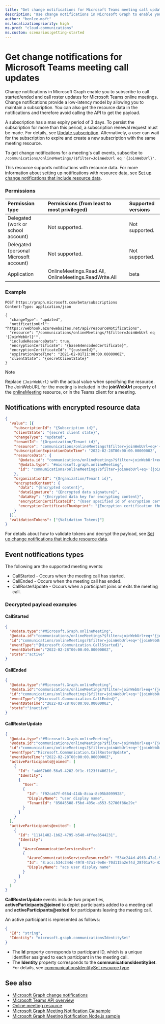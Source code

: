 ```yaml
---
title: "Get change notifications for Microsoft Teams meeting call updates"
description: "Use change notifications in Microsoft Graph to enable you to subscribe to call started/ended and call roster updates for Microsoft Teams online meetings."
author: "benlee-msft"
ms.localizationpriority: high
ms.prod: "cloud-communications"
ms.custom: scenarios:getting-started
---
```


# Get change notifications for Microsoft Teams meeting call updates

Change notifications in Microsoft Graph enable you to subscribe to call started/ended and call roster updates for Microsoft Teams online meetings. Change notifications provide a low-latency model by allowing you to maintain a subscription. You can also get the resource data in the notifications and therefore avoid calling the API to get the payload. 

A subscription has a max expiry period of 3 days. To persist the subscription for more than this period, a subscription renewal request must be made. For details, see [Update subscription](/graph/api/subscription-update). Alternatively, a user can wait for the subscription to expire and create a new subscription with the same meeting resource.

To get change notifications for a meeting's call events, subscribe to `/communications/onlineMeetings/?$filter=JoinWebUrl eq '{JoinWebUrl}'`. 

This resource supports notifications with resource data. For more information about setting up notifications with resource data, see [Set up change notifications that include resource data](/graph/webhooks-with-resource-data).

### Permissions

|Permission type      | Permissions (from least to most privileged)              | Supported versions |
|:--------------------|:---------------------------------------------------------|:-------------------|
|Delegated (work or school account) | Not supported. | Not supported. |
|Delegated (personal Microsoft account) | Not supported.    | Not supported. |
|Application | OnlineMeetings.Read.All, OnlineMeetings.ReadWrite.All | beta |

### Example

```http
POST https://graph.microsoft.com/beta/subscriptions
Content-Type: application/json

{
  "changeType": "updated",
  "notificationUrl": "https://webhook.azurewebsites.net/api/resourceNotifications",
  "resource": "/communications/onlineMeetings/?$filter=JoinWebUrl eq '{JoinWebUrl}'",
  "includeResourceData": true,
  "encryptionCertificate": "{base64encodedCertificate}",
  "encryptionCertificateId": "{customId}",
  "expirationDateTime": "2021-02-01T11:00:00.0000000Z",
  "clientState": "{secretClientState}"
}
```

> [!NOTE]
> Replace `{JoinWebUrl}` with the actual value when specifying the resource. The JoinWebURL for the meeting is included in the **joinWebUrl** property of the [onlineMeeting](/graph/api/resources/onlineMeeting) resource, or in the Teams client for a meeting.

## Notifications with encrypted resource data

```json
{
  "value": [{
    "subscriptionId": "{Subscription id}",
    "clientState": "{secret client state}",
    "changeType": "updated",
    "tenantId": "{Organization/Tenant id}",
    "resource": "communications/onlineMeetings?$filter=joinWebUrl+eq+'{joinWebUrl}'",
    "subscriptionExpirationDateTime": "2022-02-28T00:00:00.0000000Z",
    "resourceData": {
      "@odata.id": "communications/onlineMeetings?$filter=joinWebUrl+eq+'{joinWebUrl}'",
      "@odata.type": "#microsoft.graph.onlineMeeting",
      "id": "communications/onlineMeetings?$filter=joinWebUrl+eq+'{joinWebUrl}'"
    },
    "organizationId": "{Organization/Tenant id}",
    "encryptedContent": {
      "data": "{Encrypted content}",
      "dataSignature": "{Encrypted data signature}",
      "dataKey": "{Encrypted data key for encrypting content}",
      "encryptionCertificateId": "{User specified id of encryption certificate}",
      "encryptionCertificateThumbprint": "{Encrpytion certification thumbprint}"
    }
  }],
  "validationTokens": ["{Validation Tokens}"]
}
```

For details about how to validate tokens and decrypt the payload, see [Set up change notifications that include resource data](/graph/webhooks-with-resource-data).

## Event notifications types

The following are the supported meeting events:
- CallStarted - Occurs when the meeting call has started.
- CallEnded - Occurs when the meeting call has ended.
- CallRosterUpdate - Occurs when a participant joins or exits the meeting call.

### Decrypted payload examples

#### CallStarted
```json
{
  "@odata.type":"#Microsoft.Graph.onlineMeeting",
  "@odata.id":"communications/onlineMeetings?$filter=joinWebUrl+eq+'{joinWebUrl}'",
  "id":"communications/onlineMeetings?$filter=joinWebUrl+eq+'{joinWebUrl}'",
  "eventType":"{Microsoft.Communication.CallStarted}",
  "eventDateTime":"2022-02-28T00:00:00.0000000Z",
  "state":"active"
}

```
#### CallEnded
```json
{
  "@odata.type":"#Microsoft.Graph.onlineMeeting",
  "@odata.id":"communications/onlineMeetings?$filter=joinWebUrl+eq+'{joinWebUrl}'",
  "id":"communications/onlineMeetings?$filter=joinWebUrl+eq+'{joinWebUrl}'",
  "eventType":"{Microsoft.Communication.CallEnded}",
  "eventDateTime":"2022-02-28T00:00:00.0000000Z",
  "state":"inactive"
}
```

#### CallRosterUpdate

```json
{
  "@odata.type":"#Microsoft.Graph.onlineMeeting",
  "@odata.id":"communications/onlineMeetings?$filter=joinWebUrl+eq+'{joinWebUrl}'",
  "id":"communications/onlineMeetings?$filter=joinWebUrl+eq+'{joinWebUrl}'",
  "eventType":"Microsoft.Communication.CallRosterUpdate",
  "eventDateTime":"2022-02-28T00:00:00.0000000Z",
  "activeParticipants@joined": [
    {
      "Id": "a4d67b60-56a5-4202-9f1c-f123ff40621e",
      "Identity": 
      {
        "User": 
        {
          "Id": "f92ca67f-0564-414b-8caa-8c95b8099928",
          "DisplayName": "user display name",
          "TenantId": "85045508-f5bd-405e-a553-52700f86e29c"
        }
      }
    }
  ],
  "activeParticipants@exited": [
    {
      "Id": "11141402-1b62-4795-b540-4ffee8544231",
      "Identity": 
      {
        "AzureCommunicationServicesUser": 
        {
          "AzureCommunicationServicesResourceId": "534c244d-49f8-47a1-9e8e-70d115a2ef4d",
          "Id": "8:acs:534c244d-49f8-47a1-9e8e-70d115a2ef4d_28f01a7b-42cd-4e37-ae1a-bd653377f4b7",
          "DisplayName": "acs user display name"
        }
      }
    }
  ]
}
```

**CallRosterUpdate** events include two properties, **activeParticipants@joined** to depict participants added to a meeting call and **activeParticipants@exited** for participants leaving the meeting call. 

An active participant is represented as follows:

```json
{
  "Id": "string",
  "Identity": "microsoft.graph.communicationsIdentitySet"
}
```

- The **Id** property corresponds to participant ID, which is a unique identifier assigned to each participant in the meeting call.
- The **Identity** property corresponds to the **communicationsIdentitySet**. For details, see [communicationsIdentitySet resource type](/graph/api/resources/communicationsidentityset?view=graph-rest-beta&preserve-view=true).

## See also

- [Microsoft Graph change notifications](/graph/webhooks)
- [Microsoft Teams API overview](/graph/teams-concept-overview)
- [Online meeting resource](/graph/api/resources/onlineMeeting)
- [Microsoft Graph Meeting Notification C# sample](https://github.com/OfficeDev/Microsoft-Teams-Samples/blob/main/samples/graph-meeting-notification/csharp)
- [Microsoft Graph Meeting Notification Node.js sample](https://github.com/OfficeDev/Microsoft-Teams-Samples/blob/main/samples/graph-meeting-notification/csharp)
